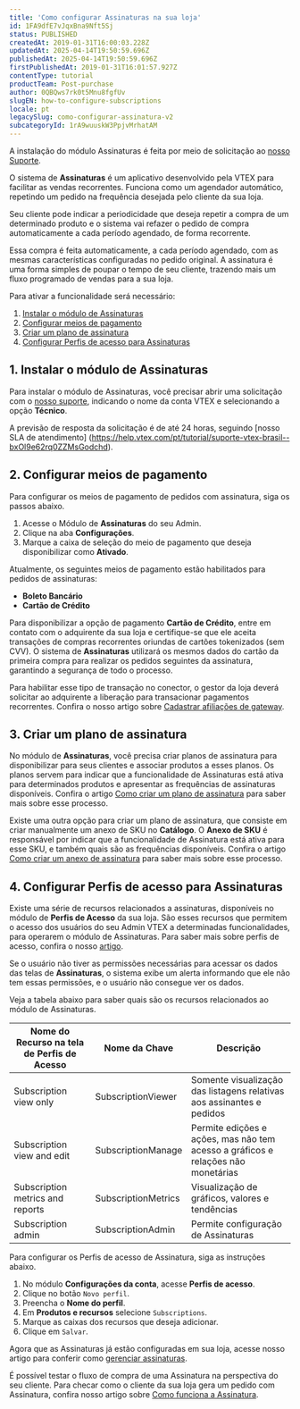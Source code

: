 ```yaml
---
title: 'Como configurar Assinaturas na sua loja'
id: 1FA9dfE7vJqxBna9Nft5Sj
status: PUBLISHED
createdAt: 2019-01-31T16:00:03.228Z
updatedAt: 2025-04-14T19:50:59.696Z
publishedAt: 2025-04-14T19:50:59.696Z
firstPublishedAt: 2019-01-31T16:01:57.927Z
contentType: tutorial
productTeam: Post-purchase
author: 0QBQws7rk0t5Mnu8fgfUv
slugEN: how-to-configure-subscriptions
locale: pt
legacySlug: como-configurar-assinatura-v2
subcategoryId: 1rA9wuuskW3PpjvMrhatAM
---
```


<div class = "alert alert-info">
A instalação do módulo Assinaturas é feita por meio de solicitação ao <a href="https://support.vtex.com/hc/pt-br/requests">nosso Suporte</a>.
</div>

O sistema de __Assinaturas__ é um aplicativo desenvolvido pela VTEX para facilitar as vendas recorrentes. Funciona como um agendador automático, repetindo um pedido na frequência desejada pelo cliente da sua loja.

Seu cliente pode indicar a periodicidade que deseja repetir a compra de um determinado produto e o sistema vai refazer o pedido de compra automaticamente a cada período agendado, de forma recorrente.

Essa compra é feita  automaticamente, a cada período agendado, com as mesmas características configuradas no pedido original. A assinatura é uma forma simples de poupar o tempo de seu cliente, trazendo mais um fluxo programado de vendas para a sua loja.

Para ativar a funcionalidade será necessário:

1. [Instalar o módulo de Assinaturas](#1-instalar-o-modulo-de-assinaturas)
2. [Configurar meios de pagamento](#2-configurar-meios-de-pagamento)
3. [Criar um plano de assinatura](#3-criar-um-plano-de-assinatura)
4. [Configurar Perfis de acesso para Assinaturas](#4-configurar-perfis-de-acesso-para-assinaturas)

## 1. Instalar o módulo de Assinaturas

Para instalar o módulo de Assinaturas, você precisar abrir uma solicitação com o [nosso suporte](https://support.vtex.com/hc/pt-br/), indicando o nome da conta VTEX e selecionando a opção **Técnico**.

A previsão de resposta da solicitação é de até 24 horas, seguindo [nosso SLA de atendimento] (https://help.vtex.com/pt/tutorial/suporte-vtex-brasil--bxOl9e62rq0ZZMsGodchd).

## 2. Configurar meios de pagamento

Para configurar os meios de pagamento de pedidos com assinatura, siga os passos abaixo.

1. Acesse o Módulo de **Assinaturas** do seu Admin. 
2. Clique na aba **Configurações**.
3. Marque a caixa de seleção do meio de pagamento que deseja disponibilizar como **Ativado**.

Atualmente, os seguintes meios de pagamento estão habilitados para pedidos de assinaturas:

* **Boleto Bancário**
* **Cartão de Crédito**

<div class="alert alert-info">
  <p>Para disponibilizar a opção de pagamento <strong>Cartão de Crédito</strong>, entre em contato com o adquirente da sua loja e certifique-se que ele aceita transações de compras recorrentes oriundas de cartões tokenizados (sem CVV). O sistema de <strong>Assinaturas</strong> utilizará os mesmos dados do cartão da primeira compra para realizar os pedidos seguintes da assinatura, garantindo a segurança de todo o processo.</p>
</div>

Para habilitar esse tipo de transação no conector, o gestor da loja deverá solicitar ao adquirente a liberação para transacionar pagamentos recorrentes. Confira o nosso artigo sobre [Cadastrar afiliações de gateway](/pt/tutorial/afiliacoes-de-gateway--tutorials_444).

## 3. Criar um plano de assinatura

No módulo de __Assinaturas__, você precisa criar planos de assinatura para disponibilizar para seus clientes e associar produtos a esses planos. Os planos servem para indicar que a funcionalidade de Assinaturas está ativa para determinados produtos e apresentar as frequências de assinaturas disponíveis. Confira o artigo [Como criar um plano de assinatura](/pt/tutorial/como-criar-um-plano-de-assinatura-beta--1qGRoFczm98Wgt81f9mUqC) para saber mais sobre esse processo.

Existe uma outra opção para criar um plano de assinatura, que consiste em criar manualmente um anexo de SKU no __Catálogo__. O **Anexo de SKU** é responsável por indicar que a funcionalidade de Assinatura está ativa para esse SKU, e também quais são as frequências disponíveis. Confira o artigo [Como criar um anexo de assinatura](/pt/tutorial/como-criar-um-anexo-de-assinatura--2bUuKyPflA8cOGLv8OvaKK) para saber mais sobre esse processo.

## 4. Configurar Perfis de acesso para Assinaturas

Existe uma série de recursos relacionados a assinaturas, disponíveis no módulo de **Perfis de Acesso** da sua loja. São esses recursos que permitem o acesso dos usuários do seu Admin VTEX a determinadas funcionalidades, para operarem o módulo de Assinaturas. Para saber mais sobre perfis de acesso, confira o nosso [artigo](/pt/tutorial/perfis-de-acesso--7HKK5Uau2H6wxE1rH5oRbc#criando-um-perfil-de-acesso).

<div class="alert alert-warning">
<p>Se o usuário não tiver as permissões necessárias para acessar os dados das telas de <strong>Assinaturas</strong>, o sistema exibe um alerta informando que ele não tem essas permissões, e o usuário não consegue ver os dados.</p>
</div>

Veja a tabela abaixo para saber quais são os recursos relacionados ao módulo de Assinaturas.

| Nome do Recurso na tela de Perfis de Acesso | Nome da Chave       | Descrição                                                                        |
|---------------------------------------------|---------------------|----------------------------------------------------------------------------------|
| Subscription view only                      | SubscriptionViewer  | Somente visualização das listagens relativas aos assinantes e pedidos            |
| Subscription view and edit                  | SubscriptionManage  | Permite edições e ações, mas não tem acesso a gráficos e relações não monetárias |
| Subscription metrics and reports            | SubscriptionMetrics | Visualização de gráficos, valores e tendências                                   |
| Subscription admin                          | SubscriptionAdmin   | Permite configuração de Assinaturas                                              |

Para configurar os Perfis de acesso de Assinatura, siga as instruções abaixo.

1. No módulo **Configurações da conta**, acesse **Perfis de acesso**.
2. Clique no botão `Novo perfil`.  
3. Preencha o **Nome do perfil**.
4. Em **Produtos e recursos** selecione `Subscriptions`.
5. Marque as caixas dos recursos que deseja adicionar.
6. Clique em `Salvar`. 

Agora que as Assinaturas já estão configuradas em sua loja, acesse nosso artigo para conferir como [gerenciar assinaturas](/pt/tutorial/como-gerenciar-assinaturas--6Jk50FPbv6iuz1OsFypv8x).

É possível testar o fluxo de compra de uma Assinatura na perspectiva do seu cliente. Para checar como o cliente da sua loja gera um pedido com Assinatura, confira nosso artigo sobre [Como funciona a Assinatura](/pt/tutorial/como-funciona-a-assinatura--frequentlyAskedQuestions_4453).

